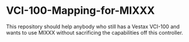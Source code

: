 # VCI-100-Mapping-for-MIXXX
This repository should help anybody who still has a Vestax VCI-100 and wants to use MIXXX without sacrificing the capabilities off this controller.
